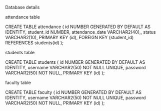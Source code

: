 Database details

attendance table

CREATE TABLE attendance (
    id NUMBER GENERATED BY DEFAULT AS IDENTITY,
    student_id NUMBER,
    attendance_date VARCHAR2(40),,
    status VARCHAR2(10),
    PRIMARY KEY (id),
    FOREIGN KEY (student_id) REFERENCES students(id)
);

students table

CREATE TABLE students (
    id NUMBER GENERATED BY DEFAULT AS IDENTITY,
    username VARCHAR2(50) NOT NULL UNIQUE,
    password VARCHAR2(50) NOT NULL,
    PRIMARY KEY (id)
);


faculty table

CREATE TABLE faculty (
    id NUMBER GENERATED BY DEFAULT AS IDENTITY,
    username VARCHAR2(50) NOT NULL UNIQUE,
    password VARCHAR2(50) NOT NULL,
    PRIMARY KEY (id)
);



